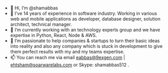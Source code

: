 - 👋 Hi, I’m @shamabbas
- 👀 I’ve 14 years of experience in software industry. Working in various web and mobile applications as developer, database designer, solution architect, technical manager.
- 🌱 I’m currently working with an technology experts group and we have expertise in Python, React, Node & AWS.
- 💞️ I’m passionate to help companies & startups to turn their basic ideas into reality and also any company which is stuck in development to give them perfect results with my and my teams expertise.
- 📫 You can reach me via email eabbas@9exgen.com | ehtsham@soarwarelabs.com or Skype: shamabbas512 .

<!---
shamabbas/shamabbas is a ✨ special ✨ repository because its `README.md` (this file) appears on your GitHub profile.
You can click the Preview link to take a look at your changes.
--->
